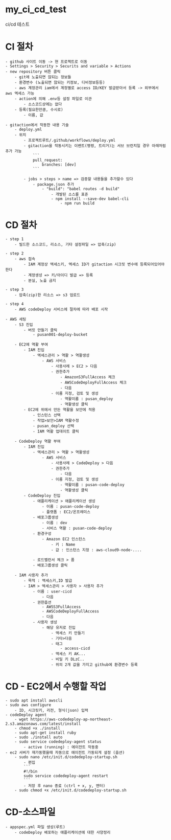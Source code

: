 # my_ci_cd_test
ci/cd 테스트

# CI 절차
    - github 사이트 이동 -> 현 프로젝트로 이동
    - Settings > Security > Securits and variable > Actions
    - new repository 버튼 클릭
        - git에 노출되면 않되는 정보들
        - 환경변수 (노출되면 않되는 키정보, 디비정보등등)
        - aws 계정관리 iam에서 계정별로 access ID/KEY 발급받아서 등록 -> 외부에서 aws 엑세스 가능
        - action에 의해 .env등 설정 파일로 이관
            - 소스코드상에는 없다
        - 등록(필요한만큼, 수시로)
            - 이름, 값
    
    - gitaction에서 작동한 내용 기술
        - deploy.yml
        - 위치
            - 프로젝트루트/.github/workflows/deploy.yml
            - gitaction을 작동시키는 이벤트(명령, 트리거)는 서브 브런치일 경우 아래처럼 추가 가능
                ```
                pull_request:
                    branches: [dev]
                ```
            
            - jobs > steps > name => 검증할 내용들을 추가할수 있다
                - package.json 추가
                    - "build": "babel routes -d build"
                        - 개발된 소스를 표준
                        - npm install --save-dev babel-cli
                            - npm run build

# CD 절차
    - step 1 
        - 빌드한 소스코드, 리소스, 기타 설정파일 => 압축(zip)
    
    - step 2
        - aws 접속
            - IAM 계정상 엑세스키, 엑세스 ID가 gitaction 시크릿 변수에 등록되어있어야한다
            - 계정생성 => 키/아이디 발급 => 등록
            - 분실, 노출 금지
    
    - step 3
        - 압축(zip)한 리소스 => s3 업로드
    
    - step 4
        - AWS codeDeploy 서비스에 절차에 따라 배포 시작

    - AWS 세팅
        - S3 진입
            - 버킷 만들기 클릭
                - pusan001-deploy-bucket

        - EC2에 역활 부여
            - IAM 진입
                - 엑세스관리 > 역활 > 역활생성
                    - AWS 서비스
                        - 사용사례 > EC2 > 다음
                        - 권한추가 
                            - AmazonS3FullAccess 체크
                            - AWSCodeDeployFullAccess 체크
                            - 다음
                        - 이름 지정, 검토 및 생성
                            - 역활이름 : pusan_deploy
                            - 역활생성 클릭
            - EC2에 위에서 만든 역활을 보안에 적용
                - 인스턴스 선택
                - 작업>보안>IAM 역활수정
                - pusan_deploy 선택
                - IAM 역활 업데이트 클릭

        - CodeDeploy 역활 부여
            - IAM 진입
                - 엑세스관리 > 역활 > 역활생성
                    - AWS 서비스
                        - 사용사례 > CodeDeploy > 다음
                        - 권한추가 
                            - 다음
                        - 이름 지정, 검토 및 생성
                            - 역활이름 : pusan-code-deploy
                            - 역활생성 클릭
            - CodeDeploy 진입
                - 애플리케이션 > 애플리케이션 생성
                    - 이름 : pusan-code-deploy
                    - 플랫폼 : EC2/온프레미스
                - 배포그룹생성
                    - 이름 : dev
                    - 서비스 역활 : pusan-code-deploy
                - 환경구성
                    - Amazon EC2 인스턴스
                        - 키 : Name
                        - 값 : 인스턴스 지정 : aws-cloud9-node-....

                - 로드벨런서 체크 > 품   
                - 배포그룹생성 클릭

        - IAM 사용자 추가
            - 목적 : 엑세스키,ID 발급
            - IAM > 엑세스관리 > 사용자 > 사용자 추가
                - 이름 : user-cicd
                    - 다음
                - 권한옵션
                    - AWSS3FullAccess
                    - AWSCodeDeployFullAccess
                    - 다음
                - 사용자 생성
                    - 해당 유저로 진입
                        - 액세스 키 만들기
                        - 기타>다음
                        - 태그 
                            - access-cicd
                        - 액세스 키 AK...
                        - 비밀 키 DLzC..
                        - 위의 2개 값을 가지고 github에 환경변수 등록


# CD - EC2에서 수행할 작업
    - sudo apt install awscli
    - sudo aws configure
        - ID, 시크릿키, 리전, 형식(json) 입력
    - codeDeploy agent 
        - wget https://aws-codedeploy-ap-northeast-2.s3.amazonaws.com/latest/install
        - chmod +x ./install
        - sudo apt-get install ruby
        - sudo ./install auto
        - sudo service codedeploy-agent status
            - active (running) : 에이전트 작동중
    - ec2 서버가 재가동했을때 자동으로 에이전트 가동되게 설정 (옵션)
        - sudo nano /etc/init.d/codedeploy-startup.sh
            - 편집
            ```
            #!/bin
            sudo service codedeploy-agent restart
            ```
            - 저장 후 nano 종료 (ctrl + x, y, 엔터) 
        - sudo chmod +x /etc/init.d/codedeploy-startup.sh

# CD-소스파일
    - appspec.yml 파일 생성(루트)
        - codeDeploy 배포하는 애플리케이션에 대한 사양정리
